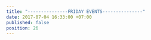 ```yaml
---
title: "---------------FRIDAY EVENTS---------------"
date: 2017-07-04 16:33:00 +07:00
published: false
position: 26
---
```


